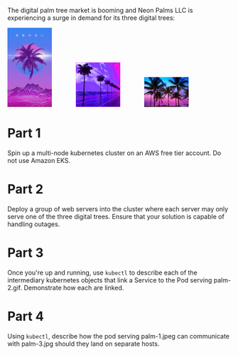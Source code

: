 The digital palm tree market is booming and Neon Palms LLC is experiencing a surge in demand for its three digital trees:

<img src="palm-1.jpeg" alt="palm-1.jpeg" width="100" style="margin-right: 50px">
<img src="palm-2.gif" alt="palm-2.gif" width="100" style="margin-right: 50px">
<img src="palm-3.jpg" alt="palm-1.jpeg" width="100" style="margin-right: 50px">

# Part 1
Spin up a multi-node kubernetes cluster on an AWS free tier account. Do not use Amazon EKS.

# Part 2
Deploy a group of web servers into the cluster where each server may only serve one of the three digital trees. Ensure that your solution is capable of handling outages.

# Part 3
Once you're up and running, use `kubectl` to describe each of the intermediary kubernetes objects that link a Service to the Pod serving palm-2.gif. Demonstrate how each are linked.

# Part 4
Using `kubectl`, describe how the pod serving palm-1.jpeg can communicate with palm-3.jpg should they land on separate hosts.

